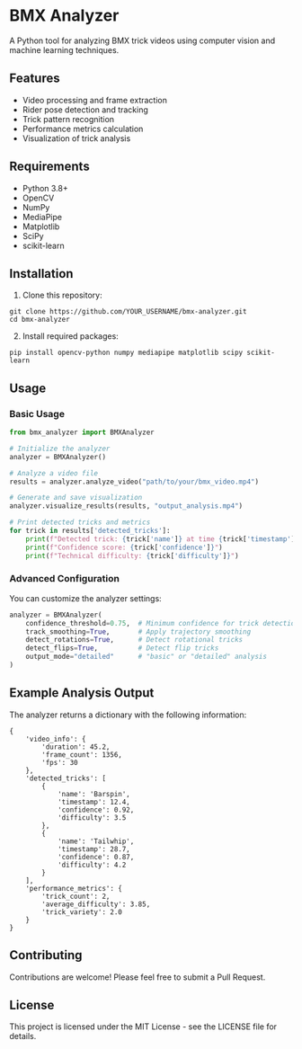 # BMX Analyzer

A Python tool for analyzing BMX trick videos using computer vision and machine learning techniques.

## Features

- Video processing and frame extraction
- Rider pose detection and tracking
- Trick pattern recognition
- Performance metrics calculation
- Visualization of trick analysis

## Requirements

- Python 3.8+
- OpenCV
- NumPy
- MediaPipe
- Matplotlib
- SciPy
- scikit-learn

## Installation

1. Clone this repository:
```
git clone https://github.com/YOUR_USERNAME/bmx-analyzer.git
cd bmx-analyzer
```

2. Install required packages:
```
pip install opencv-python numpy mediapipe matplotlib scipy scikit-learn
```

## Usage

### Basic Usage

```python
from bmx_analyzer import BMXAnalyzer

# Initialize the analyzer
analyzer = BMXAnalyzer()

# Analyze a video file
results = analyzer.analyze_video("path/to/your/bmx_video.mp4")

# Generate and save visualization
analyzer.visualize_results(results, "output_analysis.mp4")

# Print detected tricks and metrics
for trick in results['detected_tricks']:
    print(f"Detected trick: {trick['name']} at time {trick['timestamp']}")
    print(f"Confidence score: {trick['confidence']}")
    print(f"Technical difficulty: {trick['difficulty']}")
```

### Advanced Configuration

You can customize the analyzer settings:

```python
analyzer = BMXAnalyzer(
    confidence_threshold=0.75,  # Minimum confidence for trick detection
    track_smoothing=True,       # Apply trajectory smoothing
    detect_rotations=True,      # Detect rotational tricks
    detect_flips=True,          # Detect flip tricks
    output_mode="detailed"      # "basic" or "detailed" analysis
)
```

## Example Analysis Output

The analyzer returns a dictionary with the following information:

```
{
    'video_info': {
        'duration': 45.2,
        'frame_count': 1356,
        'fps': 30
    },
    'detected_tricks': [
        {
            'name': 'Barspin',
            'timestamp': 12.4,
            'confidence': 0.92,
            'difficulty': 3.5
        },
        {
            'name': 'Tailwhip',
            'timestamp': 28.7,
            'confidence': 0.87,
            'difficulty': 4.2
        }
    ],
    'performance_metrics': {
        'trick_count': 2,
        'average_difficulty': 3.85,
        'trick_variety': 2.0
    }
}
```

## Contributing

Contributions are welcome! Please feel free to submit a Pull Request.

## License

This project is licensed under the MIT License - see the LICENSE file for details.
